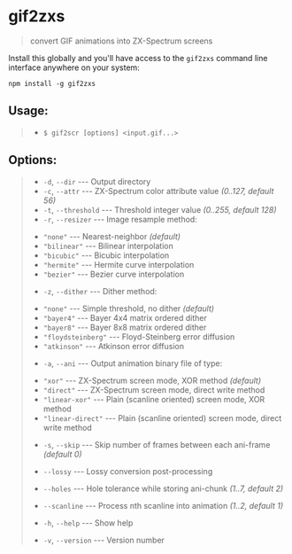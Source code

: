gif2zxs
=======
> convert GIF animations into ZX-Spectrum screens

Install this globally and you'll have access to the `gif2zxs` command line interface anywhere on your system:

```shell
npm install -g gif2zxs
```

## Usage: ##
>+ `$ gif2scr [options] <input.gif...>`

## Options: ##
>- `-d`, `--dir`        --- Output directory
>- `-c`, `--attr`       --- ZX-Spectrum color attribute value _(0..127, default 56)_
>- `-t`, `--threshold`  --- Threshold integer value _(0..255, default 128)_
>- `-r`, `--resizer`    --- Image resample method:
>  * `"none"`           --- Nearest-neighbor _(default)_
>  * `"bilinear"`       --- Bilinear interpolation
>  * `"bicubic"`        --- Bicubic interpolation
>  * `"hermite"`        --- Hermite curve interpolation
>  * `"bezier"`         --- Bezier curve interpolation
>- `-z`, `--dither`     --- Dither method:
>  * `"none"`           --- Simple threshold, no dither _(default)_
>  * `"bayer4"`         --- Bayer 4x4 matrix ordered dither
>  * `"bayer8"`         --- Bayer 8x8 matrix ordered dither
>  * `"floydsteinberg"` --- Floyd-Steinberg error diffusion
>  * `"atkinson"`       --- Atkinson error diffusion
>- `-a`, `--ani`        --- Output animation binary file of type:
>  * `"xor"`            --- ZX-Spectrum screen mode, XOR method _(default)_
>  * `"direct"`         --- ZX-Spectrum screen mode, direct write method
>  * `"linear-xor"`     --- Plain (scanline oriented) screen mode, XOR method
>  * `"linear-direct"`  --- Plain (scanline oriented) screen mode, direct write method
>- `-s`, `--skip`       --- Skip number of frames between each ani-frame _(default 0)_
>- `--lossy`            --- Lossy conversion post-processing
>- `--holes`            --- Hole tolerance while storing ani-chunk _(1..7, default 2)_
>- `--scanline`         --- Process nth scanline into animation _(1..2, default 1)_
>
>- `-h`, `--help`       --- Show help
>- `-v`, `--version`    --- Version number
